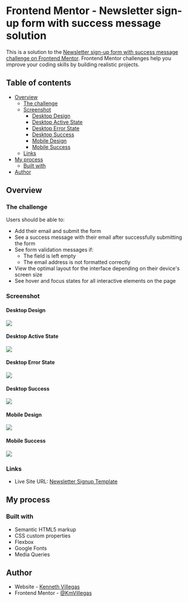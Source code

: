 # Frontend Mentor - Newsletter sign-up form with success message solution

This is a solution to the [Newsletter sign-up form with success message challenge on Frontend Mentor](https://www.frontendmentor.io/challenges/newsletter-signup-form-with-success-message-3FC1AZbNrv). Frontend Mentor challenges help you improve your coding skills by building realistic projects. 

## Table of contents

- [Overview](#overview)
  - [The challenge](#the-challenge)
  - [Screenshot](#screenshot)
    - [Desktop Design](#desktop-design)
    - [Desktop Active State](#desktop-active-state)
    - [Desktop Error State](#desktop-error-state)
    - [Desktop Success](#desktop-success)
    - [Mobile Design](#mobile-design)
    - [Mobile Success](#mobile-success)
  - [Links](#links)
- [My process](#my-process)
  - [Built with](#built-with)
- [Author](#author)


## Overview

### The challenge

Users should be able to:

- Add their email and submit the form
- See a success message with their email after successfully submitting the form
- See form validation messages if:
  - The field is left empty
  - The email address is not formatted correctly
- View the optimal layout for the interface depending on their device's screen size
- See hover and focus states for all interactive elements on the page

### Screenshot

#### Desktop Design
![](assets/screenshots/desktop-design.png)

#### Desktop Active State
![](assets/screenshots/desktop-active.png)

#### Desktop Error State
![](assets/screenshots/desktop-error-state.png)

#### Desktop Success
![](assets/screenshots/desktop-success.png)

#### Mobile Design
![](assets/screenshots/mobile-design.png)

#### Mobile Success
![](assets/screenshots/mobile-success.png)


### Links

- Live Site URL: [Newsletter Signup Template](https://newsletter-signup-template-kmv.netlify.app/)

## My process


### Built with

- Semantic HTML5 markup
- CSS custom properties
- Flexbox
- Google Fonts
- Media Queries

## Author

- Website - [Kenneth Villegas](https://github.com/KmVillegas)
- Frontend Mentor - [@KmVillegas](https://www.frontendmentor.io/profile/KmVillegas)
